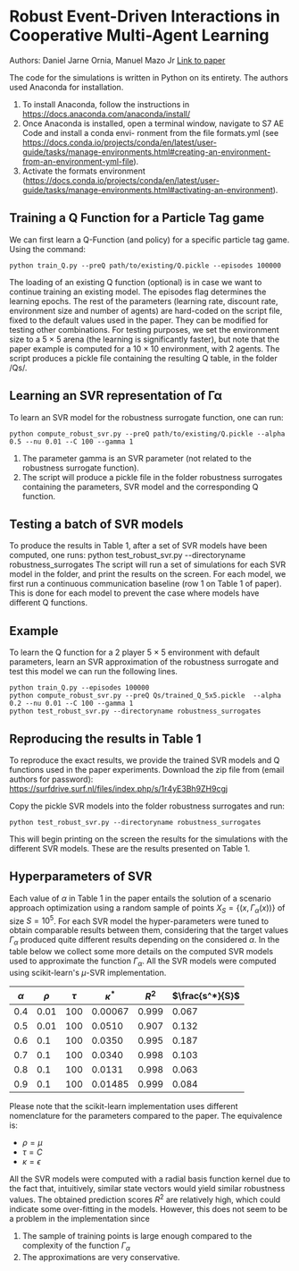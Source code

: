 # Robust Event-Driven Interactions in Cooperative Multi-Agent Learning
Authors: Daniel Jarne Ornia, Manuel Mazo Jr
[Link to paper](https://arxiv.org/abs/2204.03361)

The code for the simulations is written in Python on its entirety. The authors used Anaconda for installation.
1. To install Anaconda, follow the instructions in https://docs.anaconda.com/anaconda/install/
2. Once Anaconda is installed, open a terminal window, navigate to S7 AE Code and install a conda envi- ronment from the file formats.yml (see https://docs.conda.io/projects/conda/en/latest/user-guide/tasks/manage-environments.html#creating-an-environment-from-an-environment-yml-file).
3. Activate the formats environment (https://docs.conda.io/projects/conda/en/latest/user-guide/tasks/manage-environments.html#activating-an-environment).

## Training a Q Function for a Particle Tag game
We can first learn a Q-Function (and policy) for a specific particle tag game. Using the command:
```
python train_Q.py --preQ path/to/existing/Q.pickle --episodes 100000
```
The loading of an existing Q function (optional) is in case we want to continue training an existing model. The episodes flag determines the learning epochs.
The rest of the parameters (learning rate, discount rate, environment size and number of agents) are hard-coded on the script file, fixed to the default values used in the paper. They can be modified for testing other combinations. For testing purposes, we set the environment size to a 5 × 5 arena (the learning is significantly faster), but note that the paper example is computed for a 10 × 10 environment, with 2 agents.
The script produces a pickle file containing the resulting Q table, in the folder /Qs/.
## Learning an SVR representation of Γα
To learn an SVR model for the robustness surrogate function, one can run:
```
python compute_robust_svr.py --preQ path/to/existing/Q.pickle --alpha 0.5 --nu 0.01 --C 100 --gamma 1
```
1. The parameter gamma is an SVR parameter (not related to the robustness surrogate function).
2. The script will produce a pickle file in the folder robustness surrogates containing the parameters, SVR model and the corresponding Q function.
## Testing a batch of SVR models
To produce the results in Table 1, after a set of SVR models have been computed, one runs:
python test_robust_svr.py --directoryname robustness_surrogates
The script will run a set of simulations for each SVR model in the folder, and print the results on the screen. For each model, we first run a continuous communication baseline (row 1 on Table 1 of paper). This is done for each model to prevent the case where models have different Q functions.

## Example
To learn the Q function for a 2 player 5 × 5 environment with default parameters, learn an SVR approximation of the robustness surrogate and test this model we can run the following lines.
```
python train_Q.py --episodes 100000
python compute_robust_svr.py --preQ Qs/trained_Q_5x5.pickle  --alpha 0.2 --nu 0.01 --C 100 --gamma 1
python test_robust_svr.py --directoryname robustness_surrogates
```
## Reproducing the results in Table 1
To reproduce the exact results, we provide the trained SVR models and Q functions used in the paper experiments. Download the zip file from (email authors for password): https://surfdrive.surf.nl/files/index.php/s/1r4yE3Bh9ZH9cgj

Copy the pickle SVR models into the folder robustness surrogates and run:
```
python test_robust_svr.py --directoryname robustness_surrogates
```

This will begin printing on the screen the results for the simulations with the different SVR models. These are the results presented on Table 1.

## Hyperparameters of SVR

Each value of $\alpha$ in Table 1 in the paper entails the solution of a scenario approach optimization using a random sample of points 
$X_{S}=\{(x,\Gamma_{\alpha}(x))\}$ of size $S=10^{5}$.
For each SVR model the hyper-parameters were tuned to obtain comparable results between them, considering that the target values $\Gamma_{\alpha}$ produced quite different results depending on the considered 
$\alpha$. In the table below we collect some more details on the computed SVR models used to approximate the function 
$\Gamma_{\alpha}$. All the SVR models were computed using scikit-learn's 
$\mu$-SVR implementation.

| $\alpha$ | $\rho$ | $\tau$ | $\kappa^*$ | $R^2$ | $\frac{s^*}{S}$ |
| ---      | ---      | ---      | ---      | ---      | ---      |
| $0.4$ | $0.01$ | $100$ | $0.00067$ | $0.999$ | $0.067$|
| $0.5$ | $0.01$ | $100$ | $0.0510$ | $0.907$ | $0.132$|
| $0.6$ | $0.1$ | $100$ | $0.0350$ | $0.995$ | $0.187$|
| $0.7$ | $0.1$ | $100$ | $0.0340$ | $0.998$ | $0.103$|
| $0.8$ | $0.1$ | $100$ | $0.0131$ | $0.998$ | $0.063$|
| $0.9$ | $0.1$ | $100$ | $0.01485$ | $0.999$ | $0.084$|

Please note that the scikit-learn implementation uses different nomenclature for the parameters compared to the paper. The equivalence is:
- $\rho=\mu$
- $\tau=C$
- $\kappa=\epsilon$

All the SVR models were computed with a radial basis function kernel due to the fact that, intuitively, similar state vectors would yield similar robustness values. The obtained prediction scores 
$R^2$ are relatively high, which could indicate some over-fitting in the models. However, this does not seem to be a problem in the implementation since 
1. The sample of training points is large enough compared to the complexity of the function $\Gamma_\alpha$
2. The approximations are very conservative. 
